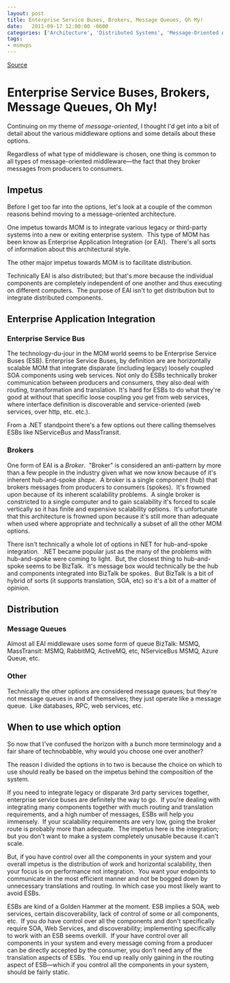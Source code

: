 ```yaml
---
layout: post
title: Enterprise Service Buses, Brokers, Message Queues, Oh My!
date:   2011-09-17 12:00:00 -0600
categories: ['Architecture', 'Distributed Systems', 'Message-Oriented Architectures', 'MOM', 'Software Development']
tags:
- msmvps
---
```

[Source](http://blogs.msmvps.com/peterritchie/2011/09/18/enterprise-service-buses-brokers-message-queues-oh-my/ "Permalink to Enterprise Service Buses, Brokers, Message Queues, Oh My!")

# Enterprise Service Buses, Brokers, Message Queues, Oh My!

Continuing on my theme of _message-oriented_, I thought I'd get into a bit of detail about the various middleware options and some details about these options.

Regardless of what type of middleware is chosen, one thing is common to all types of message-oriented middleware—the fact that they broker messages from producers to consumers.

## Impetus

Before I get too far into the options, let's look at a couple of the common reasons behind moving to a message-oriented architecture.

One impetus towards MOM is to integrate various legacy or third-party systems into a new or exiting enterprise system.  This type of MOM has been know as Enterprise Application Integration (or EAI).  There's all sorts of information about this architectural style.

The other major impetus towards MOM is to facilitate distribution.

Technically EAI is also distributed; but that's more because the individual components are completely independent of one another and thus executing on different computers.  The purpose of EAI isn't to get distribution but to integrate distributed components. 

## Enterprise Application Integration

### Enterprise Service Bus

The technology-du-jour in the MOM world seems to be Enterprise Service Buses (ESB). Enterprise Service Buses, by definition are are horizontally scalable MOM that integrate disparate (including legacy) loosely coupled SOA components using web services. Not only do ESBs technically broker communication between producers and consumers, they also deal with routing, transformation and translation. It's hard for ESBs to do what they're good at without that specific loose coupling you get from web services, where interface definition is discoverable and service-oriented (web services, over http, etc. etc.).

From a .NET standpoint there's a few options out there calling themselves ESBs like NServiceBus and MassTransit.

### Brokers

One form of EAI is a _Broker_.  "Broker" is considered an anti-pattern by more than a few people in the industry given what we now know because of it's inherent hub-and-spoke _shape_.  A broker is a single component (hub) that brokers messages from producers to consumers (spokes).  It's frowned upon because of its inherent scalability problems.  A single broker is constricted to a single computer and to gain scalability it's forced to scale vertically so it has finite and expensive scalability options.  It's unfortunate that this architecture is frowned upon because it's still more than adequate when used where appropriate and technically a subset of all the other MOM options.

There isn't technically a whole lot of options in NET for hub-and-spoke integration.  .NET became popular just as the many of the problems with hub-and-spoke were coming to light.  But, the closest thing to hub-and-spoke seems to be BizTalk.  It's message box would technically be the hub and components integrated into BizTalk be spokes.  But BizTalk is a bit of hybrid of sorts (it supports translation, SOA, etc) so it's a bit of a matter of opinion.

## Distribution

### Message Queues

Almost all EAI middleware uses some form of queue BizTalk: MSMQ, MassTransit: MSMQ, RabbitMQ, ActiveMQ, etc, NServiceBus MSMQ, Azure Queue, etc.

### Other

Technically the other options are considered message queues; but they're not message queues in and of themselves; they just operate like a message queue.  Like databases, RPC, web services, etc.

## When to use which option

So now that I've confused the horizon with a bunch more terminology and a fair share of technobabble, why would you choose one over another?

The reason I divided the options in to two is because the choice on which to use should really be based on the impetus behind the composition of the system. 

If you need to integrate legacy or disparate 3rd party services together, enterprise service buses are definitely the way to go.  If you're dealing with integrating many components together with much routing and translation requirements, and a high number of messages, ESBs will help you immensely.  If your scalability requirements are very low, going the broker route is probably more than adequate.  The impetus here is the integration; but you don't want to make a system completely unusable because it can't scale.

But, if you have control over all the components in your system and your overall impetus is the distribution of work and horizontal scalability, then your focus is on performance not integration.  You want your endpoints to communicate in the most efficient manner and not be bogged down by unnecessary translations and routing. In which case you most likely want to avoid ESBs.

ESBs are kind of a Golden Hammer at the moment. ESB implies a SOA, web services, certain discoverability, lack of control of some or all components, etc.  If you *do* have control over all the components and don't specifically require SOA, Web Services, and discoverability; implementing specifically to work with an ESB seems overkill.  If your have control over all components in your system and every message coming from a producer can be directly accepted by the consumer, you don't need any of the translation aspects of ESBs.  You end up really only gaining in the routing aspect of ESB—which if you control all the components in your system, should be fairly static.

